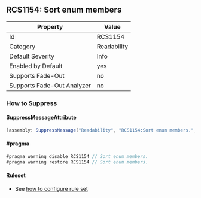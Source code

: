 ## RCS1154: Sort enum members

Property | Value
--- | --- 
Id | RCS1154
Category | Readability
Default Severity | Info
Enabled by Default | yes
Supports Fade-Out | no
Supports Fade-Out Analyzer | no

### How to Suppress

#### SuppressMessageAttribute

```csharp
[assembly: SuppressMessage("Readability", "RCS1154:Sort enum members.", Justification = "<Pending>")]
```

#### \#pragma

```csharp
#pragma warning disable RCS1154 // Sort enum members.
#pragma warning restore RCS1154 // Sort enum members.
```

#### Ruleset

* See [how to configure rule set](../HowToConfigureAnalyzers.md)
